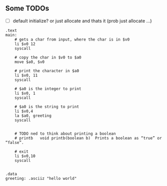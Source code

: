 
## Some TODOs
- [ ] default initialize? or just allocate and thats it (prob just allocate ...)

```
.text
main:
    # gets a char from input, where the char is in $v0
    li $v0 12
    syscall 

    # copy the char in $v0 to $a0
    move $a0, $v0

    # print the character in $a0
    li $v0, 11
    syscall

    # $a0 is the integer to print
    li $v0, 1
    syscall

    # $a0 is the string to print
    li $v0,4
    la $a0, greeting
    syscall


    # TODO ned to think about printing a boolean
    # printb   void printb(boolean b)  Prints a boolean as “true” or “false”.

    # exit 
    li $v0,10
    syscall


.data
greeting: .asciiz "hello world"
```
